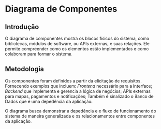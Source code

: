 # Diagrama de Componentes

## Introdução

O diagrama de componentes mostra os blocos físicos do sistema, como bibliotecas, módulos de software, ou APIs externas, e suas relações. Ele permite compreender como os elementos estão implementados e como colaboram para formar o sistema.

## Metodologia

Os componentes foram definidos a partir da elicitação de requisitos. Fornecendo exemplos que incluem: *Frontend* necessário para a interface; *Backend* que implementa e gerencia a lógica de negócios; APIs externas para mapas, pagamentos e notificações; Também é sinalizado o Banco de Dados que é uma depedência da aplicação. 

O diagrama busca demonstrar a depedência e o fluxo de funcionamento do sistema de maneira generalizada e os relacionamentos entre componentes da aplicação.